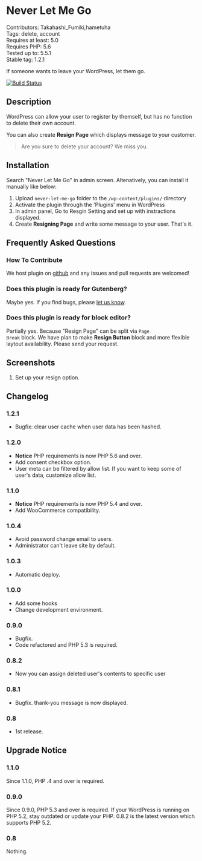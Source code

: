 # Never Let Me Go

Contributors: Takahashi_Fumiki,hametuha  
Tags: delete, account  
Requires at least: 5.0  
Requires PHP: 5.6  
Tested up to: 5.5.1  
Stable tag: 1.2.1

If someone wants to leave your WordPress, let them go.

<!-- only:github/ -->
[![Build Status](https://travis-ci.org/fumikito/Never-Let-Me-Go.svg)](https://travis-ci.org/fumikito/Never-Let-Me-Go)
<!-- /only:github -->

## Description

WordPress can allow your user to register by themself, but has no function to delete their own account.

You can also create **Resign Page** which displays message to your customer.

> Are you sure to delete your account? We miss you.

## Installation

Search "Never Let Me Go" in admin screen.
Altenatively, you can install it manually like below:

1. Upload `never-let-me-go` folder to the `/wp-content/plugins/` directory
2. Activate the plugin through the 'Plugins' menu in WordPress
3. In admin panel, Go to Resgin Setting and set up with instractions displayed.
4. Create **Resigning Page** and write some message to your user. That's it.

## Frequently Asked Questions

### How To Contribute

We host plugin on [github](https://github.com/fumikito/Never-Let-Me-Go) and any issues and pull requests are welcomed!

### Does this plugin is ready for Gutenberg?

Maybe yes. If you find bugs, please [let us know](https://github.com/fumikito/Never-Let-Me-Go).

### Does this plugin is ready for block editor?

Partially yes. Because "Resign Page" can be split via <code>Page Break</code> block. We have plan to make **Resign Button** block and more flexible laytout availability. Please send your request.

## Screenshots

1. Set up your resign option.

## Changelog

### 1.2.1

* Bugfix: clear user cache when user data has been hashed.

### 1.2.0

* **Notice** PHP requirements is now PHP 5.6 and over.
* Add consent checkbox option.
* User meta can be filtered by allow list. If you want to keep some of user's data, customize allow list.

### 1.1.0

* **Notice** PHP requirements is now PHP 5.4 and over.
* Add WooCommerce compatibility.

### 1.0.4

* Avoid password change email to users.
* Administrator can't leave site by default.

### 1.0.3

* Automatic deploy.

### 1.0.0

* Add some hooks
* Change development environment.

### 0.9.0

* Bugfix.
* Code refactored and PHP 5.3 is required.

### 0.8.2

* Now you can assign deleted user's contents to specific user 

### 0.8.1

* Bugfix. thank-you message is now displayed.

### 0.8

* 1st release.

## Upgrade Notice

### 1.1.0

Since 1.1.0, PHP .4 and over is required.

### 0.9.0

Since 0.9.0, PHP 5.3 and over is required. If your WordPress is running on PHP 5.2, stay outdated or update your PHP. 
0.8.2 is the latest version which supports PHP 5.2.

### 0.8

Nothing.